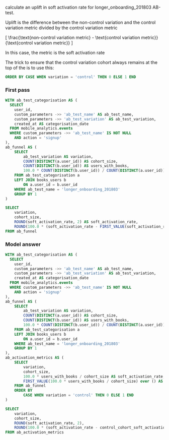 calculate an uplift in soft activation rate for longer_onboarding_201803 AB-test.

Uplift is the difference between the non-control variation and the control variation metric divided by the control variation metric

\[ \frac{\text{non-control variation metric} - \text{control variation metric}}{\text{control variation metric}} \]

In this case, the metric is the soft activation rate

The trick to ensure that the control variation cohort always remains at the top of the is to use this:

```sql 
ORDER BY CASE WHEN variation = 'control' THEN 0 ELSE 1 END 
```

### First pass

```sql
WITH ab_test_categorisation AS (
  SELECT 
    user_id,
    custom_parameters ->> 'ab_test_name' AS ab_test_name,
    custom_parameters ->> 'ab_test_variation' AS ab_test_variation,
    created_at AS categorisation_date
  FROM mobile_analytics.events
  WHERE custom_parameters ->> 'ab_test_name' IS NOT NULL
    AND action = 'signup'
),
ab_funnel AS (
	SELECT 
		ab_test_variation AS variation,
		COUNT(DISTINCT(a.user_id)) AS cohort_size,
		COUNT(DISTINCT(b.user_id)) AS users_with_books,
		100.0 * COUNT(DISTINCT(b.user_id)) / COUNT(DISTINCT(a.user_id)) AS soft_activation_rate
	FROM ab_test_categorisation a
	LEFT JOIN books_users b
		ON a.user_id = b.user_id
	WHERE ab_test_name = 'longer_onboarding_201803'
	GROUP BY 1
)

SELECT 
	variation,
	cohort_size,
	ROUND(soft_activation_rate, 2) AS soft_activation_rate,
	ROUND(100.0 * (soft_activation_rate - FIRST_VALUE(soft_activation_rate) over ()) / FIRST_VALUE(soft_activation_rate) over (), 2) AS soft_activation_rate_uplift
FROM ab_funnel

```

### Model answer

```sql
WITH ab_test_categorisation AS (
  SELECT 
    user_id,
    custom_parameters ->> 'ab_test_name' AS ab_test_name,
    custom_parameters ->> 'ab_test_variation' AS ab_test_variation,
    created_at AS categorisation_date
  FROM mobile_analytics.events
  WHERE custom_parameters ->> 'ab_test_name' IS NOT NULL
    AND action = 'signup'
),
ab_funnel AS (
	SELECT 
		ab_test_variation AS variation,
		COUNT(DISTINCT(a.user_id)) AS cohort_size,
		COUNT(DISTINCT(b.user_id)) AS users_with_books,
		100.0 * COUNT(DISTINCT(b.user_id)) / COUNT(DISTINCT(a.user_id)) AS soft_activation_rate
	FROM ab_test_categorisation a
	LEFT JOIN books_users b
		ON a.user_id = b.user_id
	WHERE ab_test_name = 'longer_onboarding_201803'
	GROUP BY 1
),
ab_activation_metrics AS (
	SELECT
		variation,
		cohort_size,
		100.0 * users_with_books / cohort_size AS soft_activation_rate,
		FIRST_VALUE(100.0 * users_with_books / cohort_size) over () AS control_cohort_soft_activation_rate
	FROM ab_funnel
	ORDER BY 
		CASE WHEN variation = 'control' THEN 0 ELSE 1 END
)

SELECT 
	variation,
	cohort_size,
	ROUND(soft_activation_rate, 2),
	ROUND(100.0 * (soft_activation_rate - control_cohort_soft_activation_rate) / control_cohort_soft_activation_rate, 2) AS soft_activation_rate_uplift
FROM ab_activation_metrics

```